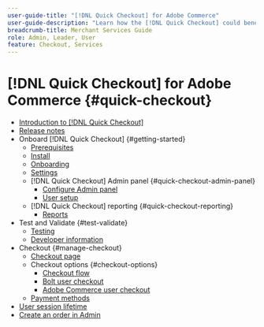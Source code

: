 ```yaml
---
user-guide-title: "[!DNL Quick Checkout] for Adobe Commerce"
user-guide-description: "Learn how the [!DNL Quick Checkout] could benefit your Adobe Commerce instance and how to successfully onboard and set up the extension."
breadcrumb-title: Merchant Services Guide
role: Admin, Leader, User
feature: Checkout, Services
---
```


# [!DNL Quick Checkout] for Adobe Commerce {#quick-checkout}

- [Introduction to [!DNL Quick Checkout]](overview.md)
- [Release notes](release-notes.md)
- Onboard [!DNL Quick Checkout] {#getting-started}
  - [Prerequisites](prerequisites.md)
  - [Install](install.md)
  - [Onboarding](onboarding.md)
  - [Settings](settings-quick-checkout.md)
  - [!DNL Quick Checkout] Admin panel {#quick-checkout-admin-panel}
    - [Configure Admin panel](admin-panel.md)
    - [User setup](user-roles-setup.md)
  - [!DNL Quick Checkout] reporting {#quick-checkout-reporting}
    - [Reports](reports.md)
- Test and Validate {#test-validate}
  - [Testing](testing.md)
  - [Developer information](developer.md)
- Checkout {#manage-checkout}
  - [Checkout page](checkout-page.md)
  - Checkout options {#checkout-options}
    - [Checkout flow](checkout-flow.md)
    - [Bolt user checkout](checkout-bolt.md)
    - [Adobe Commerce user checkout](checkout-adobe-commerce.md)
  - [Payment methods](payment-methods.md)
- [User session lifetime](user-session-lifetime.md)
- [Create an order in Admin](create-order-admin.md)

